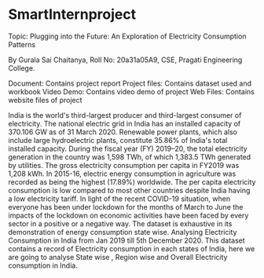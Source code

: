 # SmartInternproject
Topic: Plugging into the Future: An Exploration of Electricity Consumption Patterns

By Gurala Sai Chaitanya, Roll No: 20a31a05A9, CSE, Pragati Engineering College.

Document: Contains project report Project files: Contains dataset used and workbook Video Demo: Contains video demo of project Web Files: Contains website files of project

India is the world's third-largest producer and third-largest consumer of electricity. The national electric grid in India has an installed capacity of 370.106 GW as of 31 March 2020. Renewable power plants, which also include large hydroelectric plants, constitute 35.86% of India's total installed capacity. During the fiscal year (FY) 2019–20, the total electricity generation in the country was 1,598 TWh, of which 1,383.5 TWh generated by utilities. The gross electricity consumption per capita in FY2019 was 1,208 kWh. In 2015-16, electric energy consumption in agriculture was recorded as being the highest (17.89%) worldwide. The per capita electricity consumption is low compared to most other countries despite India having a low electricity tariff. In light of the recent COVID-19 situation, when everyone has been under lockdown for the months of March to June the impacts of the lockdown on economic activities have been faced by every sector in a positive or a negative way. The dataset is exhaustive in its demonstration of energy consumption state wise. Analysing Electricity Consumption in India from Jan 2019 till 5th December 2020. This dataset contains a record of Electricity consumption in each states of India, here we are going to analyse State wise , Region wise and Overall Electricity consumption in India.
